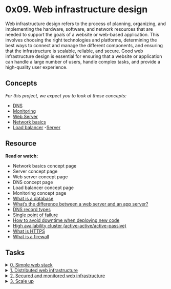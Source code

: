 # 0x09. Web infrastructure design
Web infrastructure design refers to the process of planning, organizing, and implementing the hardware, software, and network resources that are needed to support the goals of a website or web-based application. This involves choosing the right technologies and platforms, determining the best ways to connect and manage the different components, and ensuring that the infrastructure is scalable, reliable, and secure. Good web infrastructure design is essential for ensuring that a website or application can handle a large number of users, handle complex tasks, and provide a high-quality user experience.


## Concepts
<i>For this project, we expect you to look at these concepts:</i>

- [DNS](https://alx-intranet.hbtn.io/concepts/12)
- [Monitoring](https://alx-intranet.hbtn.io/concepts/13)
- [Web Server](https://alx-intranet.hbtn.io/concepts/17)
- [Network basics](https://alx-intranet.hbtn.io/concepts/33)
- [Load balancer](https://alx-intranet.hbtn.io/concepts/46)
 -[Server](https://alx-intranet.hbtn.io/concepts/67)

## Resource
<b>Read or watch:</b>

- Network basics concept page
- Server concept page
- Web server concept page
- DNS concept page
- Load balancer concept page
- Monitoring concept page
- [What is a database](https://www.oracle.com/ke/database/what-is-database/)
- [What’s the difference between a web server and an app server?](https://www.infoworld.com/article/2077354/app-server-web-server-what-s-the-difference.html)
- [DNS record types](https://www.site24x7.com/learn/dns-record-types.html)
- [Single point of failure](https://avinetworks.com/glossary/single-point-of-failure/)
- [How to avoid downtime when deploying new code](https://softwareengineering.stackexchange.com/questions/35063/how-do-you-update-your-production-codebase-database-schema-without-causing-downt#answers-header)
- [High availability cluster (active-active/active-passive)](https://docs.oracle.com/cd/E17904_01/core.1111/e10106/intro.htm#ASHIA712)
- [What is HTTPS](https://www.instantssl.com/http-vs-https)
- [What is a firewall](https://www.webopedia.com/definitions/firewall/)

## Tasks

<details>
<summary><a href="./0-simple_web_stack.jpg">0. Simple web stack</a></summary><br>
<a href='https://postimages.org/' target='_blank'><img src='https://i.postimg.cc/jdk2SN17/image.png' border='0' alt='image'/></a>
<ul>
  <li>Links from screenshot
    <ul>
          <li><a href="https://en.wikipedia.org/wiki/LAMP_%28software_bundle%29">LAMP stack</a></li>
	    </ul>
	      </li>
	      </ul>
	      </details>

<details>
<summary><a href="./1-distributed_web_infrastructure.jpg">1. Distributed web infrastructure</a></summary><br>
<a href='https://postimages.org/' target='_blank'><img src='https://i.postimg.cc/MTwSdKn5/image.png' border='0' alt='image'/></a>
</details>

<details>
<summary><a href="./2-secured_and_monitored_web_infrastructure.jpg">2. Secured and monitored web infrastructure</a></summary><br>
<a href='https://postimages.org/' target='_blank'><img src='https://i.postimg.cc/KYsZdtCJ/image.png' border='0' alt='image'/></a>
</details>

<details>
<summary><a href="./3-scale_up.jpg">3. Scale up</a></summary><br>
<a href='https://postimages.org/' target='_blank'><img src='https://i.postimg.cc/13ndnc2x/image.png' border='0' alt='image'/></a>
<ul>
  <li>Links from screenshot
    <ul>
          <li><a href="https://www.nginx.com/resources/glossary/application-server-vs-web-server/">Application server vs web server</a></li>
	    </ul>
	      </li>
	      </ul>
	      </details>
	      